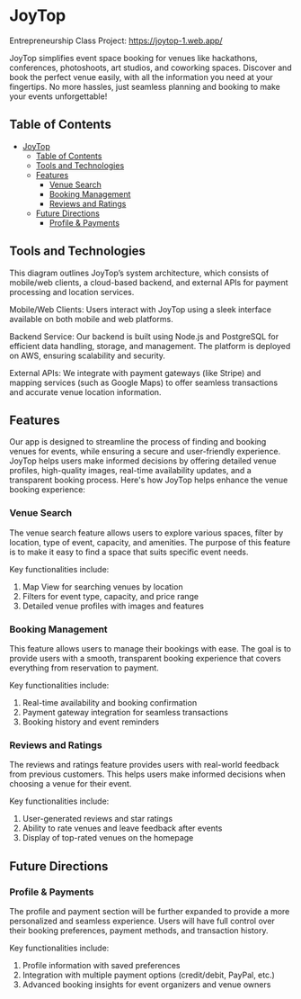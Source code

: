 # JoyTop

Entrepreneurship Class Project: https://joytop-1.web.app/

JoyTop simplifies event space booking for venues like hackathons, conferences, photoshoots, art studios, and coworking spaces. Discover and book the perfect venue easily, with all the information you need at your fingertips. No more hassles, just seamless planning and booking to make your events unforgettable!

## Table of Contents

- [JoyTop](#joytop)
  - [Table of Contents](#table-of-contents)
  - [Tools and Technologies](#tools-and-technologies)
  - [Features](#features)
    - [Venue Search](#venue-search)
    - [Booking Management](#booking-management)
    - [Reviews and Ratings](#reviews-and-ratings)
  - [Future Directions](#future-directions)
    - [Profile \& Payments](#profile--payments)

## Tools and Technologies

This diagram outlines JoyTop’s system architecture, which consists of mobile/web clients, a cloud-based backend, and external APIs for payment processing and location services.

Mobile/Web Clients:
Users interact with JoyTop using a sleek interface available on both mobile and web platforms.

Backend Service:
Our backend is built using Node.js and PostgreSQL for efficient data handling, storage, and management. The platform is deployed on AWS, ensuring scalability and security.

External APIs:
We integrate with payment gateways (like Stripe) and mapping services (such as Google Maps) to offer seamless transactions and accurate venue location information.

## Features

Our app is designed to streamline the process of finding and booking venues for events, while ensuring a secure and user-friendly experience. JoyTop helps users make informed decisions by offering detailed venue profiles, high-quality images, real-time availability updates, and a transparent booking process. Here's how JoyTop helps enhance the venue booking experience:

### Venue Search

The venue search feature allows users to explore various spaces, filter by location, type of event, capacity, and amenities. The purpose of this feature is to make it easy to find a space that suits specific event needs.

Key functionalities include:

1. Map View for searching venues by location
2. Filters for event type, capacity, and price range
3. Detailed venue profiles with images and features

### Booking Management

This feature allows users to manage their bookings with ease. The goal is to provide users with a smooth, transparent booking experience that covers everything from reservation to payment.

Key functionalities include:

1. Real-time availability and booking confirmation
2. Payment gateway integration for seamless transactions
3. Booking history and event reminders

### Reviews and Ratings

The reviews and ratings feature provides users with real-world feedback from previous customers. This helps users make informed decisions when choosing a venue for their event.

Key functionalities include:

1. User-generated reviews and star ratings
2. Ability to rate venues and leave feedback after events
3. Display of top-rated venues on the homepage

## Future Directions

### Profile & Payments

The profile and payment section will be further expanded to provide a more personalized and seamless experience. Users will have full control over their booking preferences, payment methods, and transaction history.

Key functionalities include:

1. Profile information with saved preferences
2. Integration with multiple payment options (credit/debit, PayPal, etc.)
3. Advanced booking insights for event organizers and venue owners
